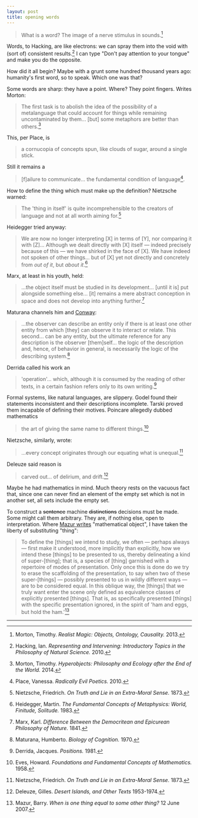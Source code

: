 ```yaml
---
layout: post
title: opening words
---
```


> What is a word? The image of a nerve stimulus in sounds.[^1]

Words, to Hacking, are like electrons: we can spray them into the void with (sort of) consistent results.[^2] I can type "Don't pay attention to your tongue" and make you do the opposite.

How did it all begin? Maybe with a grunt some hundred thousand years ago: humanity's first word, so to speak. Which one was that?

Some words are sharp: they have a point. Where? They point fingers. Writes Morton:

> The first task is to abolish the idea of the possibility of a metalanguage that could account for things while remaining uncontaminated by them... [but] some metaphors are better than others.[^3]

This, per Place, is

> a cornucopia of concepts spun, like clouds of sugar, around a single stick.

Still it remains a

> [f]ailure to communicate... the fundamental condition of language[^4].

How to define the thing which must make up the definition? Nietzsche warned:

> The 'thing in itself' is quite incomprehensible to the creators of language and not at all worth aiming for.[^5]

Heidegger tried anyway:

> We are now no longer interpreting [X] in terms of [Y], nor comparing it with [Z]... Although we dealt directly with [X] itself &mdash; indeed precisely because of this &mdash; we have shirked in the face of [X]. We have indeed not spoken of other things... but of [X] yet not directly and concretely from *out of it*, but *about it*.[^6]

Marx, at least in his youth, held:

> ...the object itself must be studied in its development... [until it is] put alongside something else... [it] remains a mere abstract conception in space and does not develop into anything further.[^7]

Maturana channels him and [Conway](https://en.wikipedia.org/wiki/Conway%27s_law):

> ...the observer can describe an entity only if there is at least one other entity from which [they] can observe it to interact or relate. This second... can be any entity, but the ultimate reference for any description is the observer [them]self... the logic of the description and, hence, of behavior in general, is necessarily the logic of the describing system.[^8]

Derrida called his work an

> 'operation'... which, although it is consumed by the reading of other texts, in a certain fashion refers only to its own writing.[^9]

Formal systems, like natural languages, are slippery. Godel found their statements inconsistent and their descriptions incomplete. Tarski proved them incapable of defining their motives. Poincare allegedly dubbed mathematics

> the art of giving the same name to different things.[^10]

Nietzsche, similarly, wrote:

> ...every concept originates through our equating what is unequal.[^5]

Deleuze said reason is

> carved out... of delirium, and drift.[^11]

Maybe he had mathematics in mind. Much theory rests on the vacuous fact that, since one can never find an element of the empty set which is not in another set, all sets include the empty set.

To construct a ~~sentence~~ machine ~~distinctions~~ decisions must be made. Some might call them arbitrary. They are, if nothing else, open to interpretation. Where [Mazur writes](http://abel.math.harvard.edu/~mazur/preprints/when_is_one.pdf) "mathematical object", I have taken the liberty of substituting "thing":

> To define the [things] we intend to study, we often &mdash; perhaps always &mdash; first make it understood, more implicitly than explicitly, how we intend these [things] to be presented to us, thereby delineating a kind of super-[thing]; that is, a species of [thing] garnished with a repertoire of modes of presentation. Only once this is done do we try to erase the scaffolding of the presentation, to say when two of these super-[things] &mdash; possibly presented to us in wildly different ways &mdash; are to be considered equal. In this oblique way, the [things] that we truly want enter the scene only defined as equivalence classes of explicitly presented [things]. That is, as specifically presented [things] with the specific presentation ignored, in the spirit of 'ham and eggs, but hold the ham.'[^12]

---

[^1]: Morton, Timothy. *Realist Magic: Objects, Ontology, Causality.* 2013.

[^2]: Hacking, Ian. *Representing and Intervening: Introductory Topics in the Philosophy of Natural Science.* 2010.

[^3]: Morton, Timothy. *Hyperobjects: Philosophy and Ecology after the End of the World.* 2014.

[^4]: Place, Vanessa. *Radically Evil Poetics.* 2010.

[^5]: Nietzsche, Friedrich. *On Truth and Lie in an Extra-Moral Sense.* 1873.

[^6]: Heidegger, Martin. *The Fundamental Concepts of Metaphysics: World, Finitude, Solitude.* 1983.

[^7]: Marx, Karl. *Difference Between the Democritean and Epicurean Philosophy of Nature.* 1841.

[^8]: Maturana, Humberto. *Biology of Cognition.* 1970.

[^9]: Derrida, Jacques. *Positions.* 1981.

[^10]: Eves, Howard. *Foundations and Fundamental Concepts of Mathematics.* 1958.

[^11]: Deleuze, Gilles. *Desert Islands, and Other Texts* 1953-1974.

[^12]: Mazur, Barry. *When is one thing equal to some other thing?* 12 June 2007.
